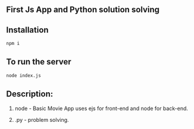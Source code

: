 ## First Js App and Python solution solving


## Installation
```bash
npm i
```

## To run the server
```bash
node index.js 
```
 
## Description:

1. node - Basic Movie App uses ejs for front-end and node for back-end.

2. .py - problem solving.

